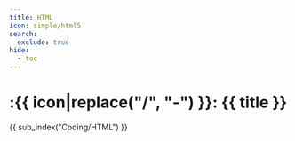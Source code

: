 ```yaml
---
title: HTML
icon: simple/html5
search:
  exclude: true
hide:
  - toc
---
```


# :{{ icon|replace("/", "-") }}: {{ title }}

{{ sub_index("Coding/HTML") }}

